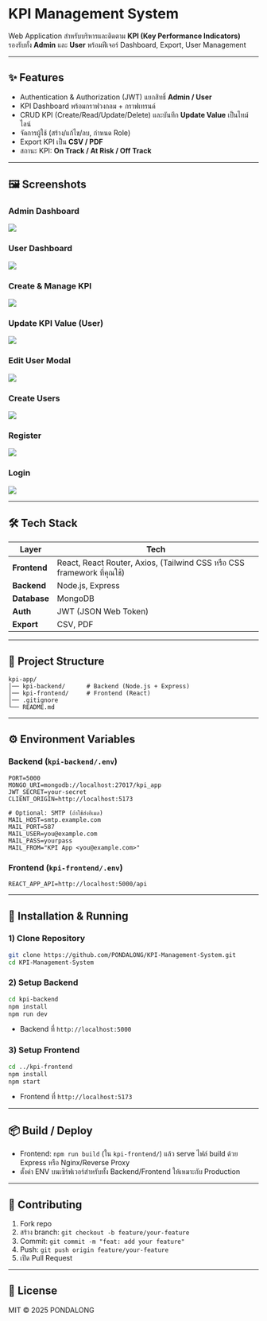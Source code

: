 # KPI Management System

Web Application สำหรับบริหารและติดตาม **KPI (Key Performance Indicators)**  
รองรับทั้ง **Admin** และ **User** พร้อมฟีเจอร์ Dashboard, Export, User Management

---

## ✨ Features
-  Authentication & Authorization (JWT) แยกสิทธิ์ **Admin / User**
-  KPI Dashboard พร้อมกราฟวงกลม + กราฟเทรนด์
-  CRUD KPI (Create/Read/Update/Delete) และบันทึก **Update Value** เป็นไทม์ไลน์
-  จัดการผู้ใช้ (สร้าง/แก้ไข/ลบ, กำหนด Role)
-  Export KPI เป็น **CSV / PDF**
-  สถานะ KPI: **On Track / At Risk / Off Track**

---

## 🖼 Screenshots

### Admin Dashboard
![](./screenshots/admin_dashboad.png)

### User Dashboard
![](./screenshots/user_dashboad.png)

### Create & Manage KPI
![](./screenshots/create&manage_KPI.png)

### Update KPI Value (User)
![](./screenshots/users_update-value.png)

### Edit User Modal
![](./screenshots/edit_user.png)

### Create Users
![](./screenshots/create_users.png)

### Register
![](./screenshots/registerpage.png)

### Login
![](./screenshots/loginpage.png)

---

## 🛠 Tech Stack
| Layer       | Tech |
|------------|------|
| **Frontend** | React, React Router, Axios, (Tailwind CSS หรือ CSS framework ที่คุณใช้) |
| **Backend**  | Node.js, Express |
| **Database** | MongoDB |
| **Auth**     | JWT (JSON Web Token) |
| **Export**   | CSV, PDF |

---

## 📂 Project Structure
```
kpi-app/
│── kpi-backend/      # Backend (Node.js + Express)
│── kpi-frontend/     # Frontend (React)
│── .gitignore
└── README.md
```

---

## ⚙️ Environment Variables

### Backend (`kpi-backend/.env`)
```env
PORT=5000
MONGO_URI=mongodb://localhost:27017/kpi_app
JWT_SECRET=your-secret
CLIENT_ORIGIN=http://localhost:5173

# Optional: SMTP (ถ้าใช้ส่งอีเมล)
MAIL_HOST=smtp.example.com
MAIL_PORT=587
MAIL_USER=you@example.com
MAIL_PASS=yourpass
MAIL_FROM="KPI App <you@example.com>"
```

### Frontend (`kpi-frontend/.env`)
```env
REACT_APP_API=http://localhost:5000/api
```

---

## 🚀 Installation & Running

### 1) Clone Repository
```bash
git clone https://github.com/PONDALONG/KPI-Management-System.git
cd KPI-Management-System
```

### 2) Setup Backend
```bash
cd kpi-backend
npm install
npm run dev
```
- Backend ที่ `http://localhost:5000`

### 3) Setup Frontend
```bash
cd ../kpi-frontend
npm install
npm start
```
- Frontend ที่ `http://localhost:5173` 

---

## 📦 Build / Deploy
- Frontend: `npm run build` (ใน `kpi-frontend/`) แล้ว serve ไฟล์ build ด้วย Express หรือ Nginx/Reverse Proxy
- ตั้งค่า ENV บนเซิร์ฟเวอร์สำหรับทั้ง Backend/Frontend ให้เหมาะกับ Production

---

## 🤝 Contributing
1. Fork repo
2. สร้าง branch: `git checkout -b feature/your-feature`
3. Commit: `git commit -m "feat: add your feature"`
4. Push: `git push origin feature/your-feature`
5. เปิด Pull Request

---

## 📜 License
MIT © 2025 PONDALONG
